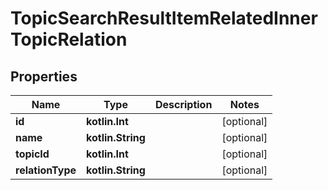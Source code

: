 
# TopicSearchResultItemRelatedInnerTopicRelation

## Properties
Name | Type | Description | Notes
------------ | ------------- | ------------- | -------------
**id** | **kotlin.Int** |  |  [optional]
**name** | **kotlin.String** |  |  [optional]
**topicId** | **kotlin.Int** |  |  [optional]
**relationType** | **kotlin.String** |  |  [optional]



